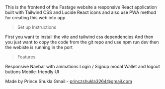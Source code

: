 This is the frontend of the Fastage website a responsive React application built with Tailwind CSS and Lucide React icons and also use PWA method for creating this web into app

>Set up Instructions 

First you want to install the vite and tailwind css dependencies 
And then you just want to copy the code from the git repo and use npm run dev
then the webiste is running in the port 


> Features

Responsive Navbar with animations
Login / Signup modal
Wallet and logout buttons
Mobile-friendly UI

Made by Prince Shukla
Gmail:- princzshukla3264@gmail.com 
